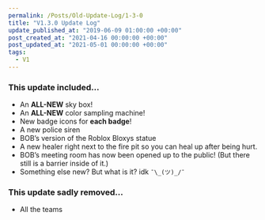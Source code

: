 ```yaml
---
permalink: /Posts/Old-Update-Log/1-3-0
title: "V1.3.0 Update Log"
update_published_at: "2019-06-09 01:00:00 +00:00"
post_created_at: "2021-04-16 00:00:00 +00:00"
post_updated_at: "2021-05-01 00:00:00 +00:00"
tags:
  - V1
---
```


### This update included...

* An **ALL-NEW** sky box!
* An **ALL-NEW** color sampling machine!
* New badge icons for **each badge**!
* A new police siren
* BOB’s version of the Roblox Bloxys statue
* A new healer right next to the fire pit so you can heal up after being hurt.
* BOB’s meeting room has now been opened up to the public! (But there still is a barrier inside of it.)
* Something else new? But what is it? idk `¯\_(ツ)_/¯`
 
### This update sadly removed...

* All the teams